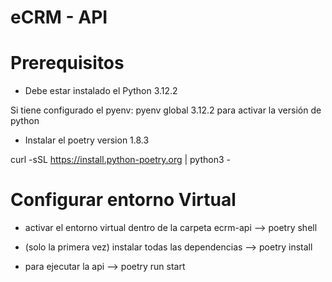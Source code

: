 # eCRM - API

# Prerequisitos

- Debe estar instalado el Python 3.12.2 

Si tiene configurado el pyenv: pyenv global 3.12.2 para activar la versión de python

- Instalar el poetry version 1.8.3

curl -sSL https://install.python-poetry.org | python3 -


# Configurar entorno Virtual

- activar el entorno virtual dentro de la carpeta ecrm-api -->  poetry shell

- (solo la primera vez) instalar todas las dependencias -->     poetry install 

- para ejecutar la api --> poetry run start

